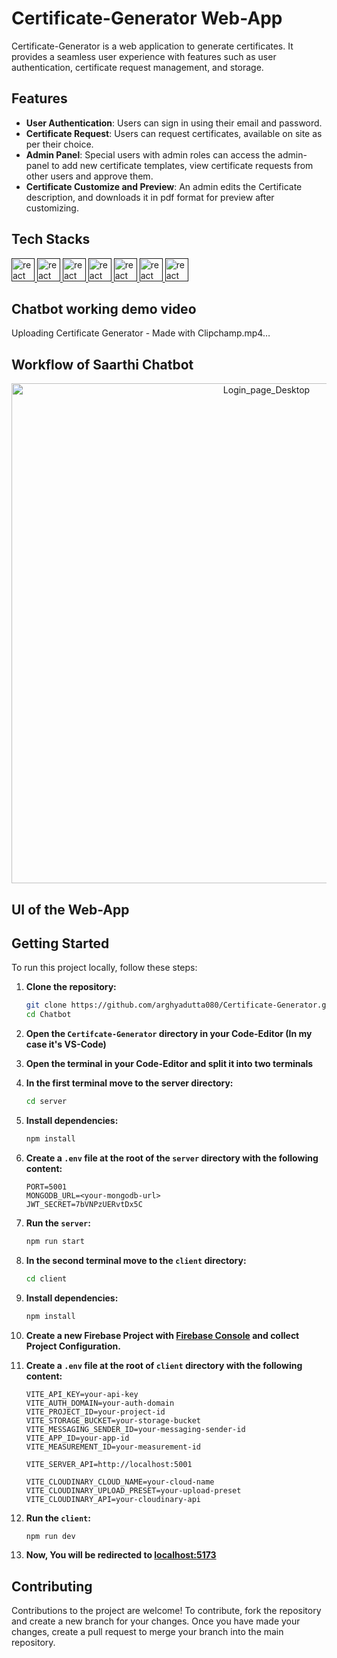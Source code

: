 # Certificate-Generator Web-App

Certificate-Generator is a web application to generate certificates. It provides a seamless user experience with features such as user authentication, certificate request management, and storage.

## Features

- **User Authentication**: Users can sign in using their email and password.
- **Certificate Request**: Users can request certificates, available on site as per their choice.
- **Admin Panel**: Special users with admin roles can access the admin-panel to add new certificate templates, view certificate requests from other users and approve them.
- **Certificate Customize and Preview**: An admin edits the Certificate description, and downloads it in pdf format for preview after customizing.

## Tech Stacks

<a href="" target="_blank" rel="noreferrer"> <img src="https://skillicons.dev/icons?i=typescript" alt="react" width="37" height="37"/> </a>
<a href="" target="_blank" rel="noreferrer"> <img src="https://skillicons.dev/icons?i=vite" alt="react" width="37" height="37"/> </a>
<a href="" target="_blank" rel="noreferrer"> <img src="https://skillicons.dev/icons?i=react" alt="react" width="37" height="37"/> </a>
<a href="" target="_blank" rel="noreferrer"> <img src="https://skillicons.dev/icons?i=nodejs" alt="react" width="37" height="37"/> </a>
<a href="" target="_blank" rel="noreferrer"> <img src="https://skillicons.dev/icons?i=express" alt="react" width="37" height="37"/> </a>
<a href="" target="_blank" rel="noreferrer"> <img src="https://skillicons.dev/icons?i=mongodb" alt="react" width="37" height="37"/> </a>
<a href="" target="_blank" rel="noreferrer"> <img src="https://skillicons.dev/icons?i=firebase" alt="react" width="37" height="37"/> </a>


## Chatbot working demo video

Uploading Certificate Generator - Made with Clipchamp.mp4…





## Workflow of Saarthi Chatbot

<p align='center'>
<img src="./UI/chatbot_workflow.png" alt="Login_page_Desktop" width="800">
<p>

## UI of the Web-App

<p align='center'>
<!-- <img src="./UI/sample_1.png" alt="Login_page_Desktop" width="400"> -->
<!-- <img src="./UI/sample_4.png" alt="Chat_page_sidebar_Desktop" width="400"> -->
<!-- <p> -->
<!-- <p align='center'> -->
<!-- <img src="./UI/sample_5.png" alt="Login_page_Mobile" width="200"> -->
<!-- <img src="./UI/sample_7.png" alt="Chat_page_1_Mobile" width="198"> -->
<!-- <img src="./UI/sample_6.png" alt="Chat_page_2_Mobile" width="199"> -->
<!-- <p> -->


## Getting Started

To run this project locally, follow these steps:

1. **Clone the repository:**

    ```bash
    git clone https://github.com/arghyadutta080/Certificate-Generator.git
    cd Chatbot
    ```
2. **Open the `Certifcate-Generator` directory in your Code-Editor (In my case it's VS-Code)**

3. **Open the terminal in your Code-Editor and split it into two terminals**
   
3. **In the first terminal move to the server directory:**
   
    ```bash
    cd server
    ```
    
4. **Install dependencies:**
   
    ```bash
    npm install
    ```
    
5. **Create a `.env` file at the root of the `server` directory with the following content:**
   
    ```env
    PORT=5001
    MONGODB_URL=<your-mongodb-url>
    JWT_SECRET=7bVNPzUERvtDx5C
    ```

6. **Run the `server`:**

    ```bash
    npm run start
    ```

7. **In the second terminal move to the `client` directory:**

    ```bash
    cd client
    ```

8. **Install dependencies:**

    ```bash
    npm install
    ```

9. **Create a new Firebase Project with [Firebase Console](https://console.firebase.google.com) and collect Project Configuration.**

10. **Create a `.env` file at the root of `client` directory with the following content:**

    ```env
    VITE_API_KEY=your-api-key
    VITE_AUTH_DOMAIN=your-auth-domain
    VITE_PROJECT_ID=your-project-id
    VITE_STORAGE_BUCKET=your-storage-bucket
    VITE_MESSAGING_SENDER_ID=your-messaging-sender-id
    VITE_APP_ID=your-app-id
    VITE_MEASUREMENT_ID=your-measurement-id

    VITE_SERVER_API=http://localhost:5001

    VITE_CLOUDINARY_CLOUD_NAME=your-cloud-name
    VITE_CLOUDINARY_UPLOAD_PRESET=your-upload-preset
    VITE_CLOUDINARY_API=your-cloudinary-api
    ```

11. **Run the `client`:**

    ```bash
    npm run dev
    ```

12. **Now, You will be redirected to [localhost:5173](http://localhost:5173)**


## Contributing

Contributions to the project are welcome! To contribute, fork the repository and create a new branch for your changes. Once you have made your changes, create a pull request to merge your branch into the main repository.

